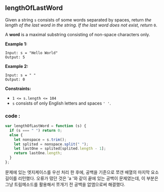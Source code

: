 ## lengthOfLastWord

Given a string `s` consists of some words separated by spaces, return *the length of the last word in the string. If the last word does not exist, return* `0`.

A **word** is a maximal substring consisting of non-space characters only.

**Example 1:**

```
Input: s = "Hello World"
Output: 5

```

**Example 2:**

```
Input: s = " "
Output: 0

```

**Constraints:**

- `1 <= s.length <= 104`
- `s` consists of only English letters and spaces `' '`.

### code :

```jsx
var lengthOfLastWord = function (s) {
  if (s === " ") return 0;
  else {
    let nonspace = s.trim();
    let splited = nonspace.split(" ");
    let lastOne = splited[splited.length - 1];
    return lastOne.length;
  }
};
```

문제에 있는 엣지케이스를 우선 처리 한 후에, 공백을 기준으로 쪼갠 배열의 마지막 요소 길이를 리턴했다. 오류가 떴던 것은 'a '와 같이 끝에 있는 공백이 문제였는데, 이 부분은 그냥 트림메소드를 활용해서 쪼개기 전 공백을 없앰으로써 해결했다.
